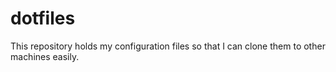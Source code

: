 dotfiles
========

This repository holds my configuration files so that I can clone them to other machines easily.
